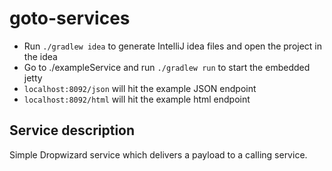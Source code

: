 # goto-services

* Run `./gradlew idea` to generate IntelliJ idea files and open the project in the idea
* Go to ./exampleService and run `./gradlew run` to start the embedded jetty
* `localhost:8092/json` will hit the example JSON endpoint
* `localhost:8092/html` will hit the example html endpoint

## Service description

Simple Dropwizard service which delivers a payload to a calling service.
